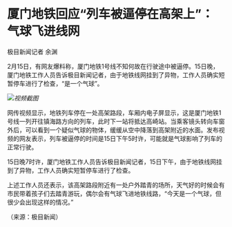 # 厦门地铁回应“列车被逼停在高架上”：气球飞进线网

极目新闻记者 余渊

2月15日，有网友爆料称，厦门地铁1号线不知何故在行驶途中被逼停。15日晚，厦门地铁工作人员告诉极目新闻记者，由于地铁线网挂到了异物，工作人员确实短暂停车进行了检查，“是一个气球”。

![](https://inews.gtimg.com/newsapp_bt/0/15667143067/1000)_视频截图_

网传视频显示，地铁列车停在一处高架路段，车厢内电子屏显示，这是厦门地铁1号线一列开往镇海路方向的列车，此时下一站将抵达高崎站。当乘客镜头转向车窗外后，可以看到一个疑似气球的物体，缓缓从空中降落到高架附近的水面。发布视频的网友表示，列车被逼停的时间是15日下午5时许，可能就是气球影响了列车的正常行驶。

15日晚7时许，厦门地铁工作人员告诉极目新闻记者，15日下午，由于地铁线网挂到了异物，工作人员确实短暂停车进行了检查。

上述工作人员还表示，该高架路段附近有一处户外踏青的场所，天气好的时候会有市民带着孩子们去踏青游玩，偶尔会有气球飞进地铁线路，“今天是一个气球，但很少会出现这样的情况。”

（来源：极目新闻）

